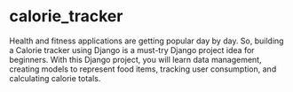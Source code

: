 # calorie_tracker
Health and fitness applications are getting popular day by day. So, building a Calorie tracker using Django is a must-try Django project idea for beginners. With this Django project, you will learn data management, creating models to represent food items, tracking user consumption, and calculating calorie totals.
